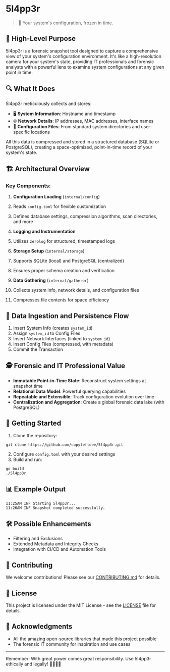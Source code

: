 # 5l4pp3r

> 📸 Your system's configuration, frozen in time.



## 🚀 High-Level Purpose

5l4pp3r is a forensic snapshot tool designed to capture a comprehensive view of your system's configuration environment. It's like a high-resolution camera for your system's state, providing IT professionals and forensic analysts with a powerful lens to examine system configurations at any given point in time.

## 🔍 What It Does

5l4pp3r meticulously collects and stores:

- 🖥️ **System Information**: Hostname and timestamp
- 🌐 **Network Details**: IP addresses, MAC addresses, interface names
- 📁 **Configuration Files**: From standard system directories and user-specific locations


All this data is compressed and stored in a structured database (SQLite or PostgreSQL), creating a space-optimized, point-in-time record of your system's state.

## 🏗️ Architectural Overview

### Key Components:

1. **Configuration Loading** (`internal/config`)

1. Reads `config.toml` for flexible customization
2. Defines database settings, compression algorithms, scan directories, and more



2. **Logging and Instrumentation**

1. Utilizes `zerolog` for structured, timestamped logs



3. **Storage Setup** (`internal/storage`)

1. Supports SQLite (local) and PostgreSQL (centralized)
2. Ensures proper schema creation and verification



4. **Data Gathering** (`internal/gatherer`)

1. Collects system info, network details, and configuration files
2. Compresses file contents for space efficiency





## 💾 Data Ingestion and Persistence Flow

1. Insert System Info (creates `system_id`)
2. Assign `system_id` to Config Files
3. Insert Network Interfaces (linked to `system_id`)
4. Insert Config Files (compressed, with metadata)
5. Commit the Transaction


## 🕵️ Forensic and IT Professional Value

- **Immutable Point-in-Time State**: Reconstruct system settings at snapshot time
- **Relational Data Model**: Powerful querying capabilities
- **Repeatable and Extensible**: Track configuration evolution over time
- **Centralization and Aggregation**: Create a global forensic data lake (with PostgreSQL)


## 🚀 Getting Started

1. Clone the repository:

```plaintext
git clone https://github.com/copyleftdev/5l4pp3r.git
```


2. Configure `config.toml` with your desired settings
3. Build and run:

```plaintext
go build
./5l4pp3r
```




## 📊 Example Output

```plaintext
11:25AM INF Starting 5l4pp3r...
11:26AM INF Snapshot completed successfully.
```

## 🛠️ Possible Enhancements

- Filtering and Exclusions
- Extended Metadata and Integrity Checks
- Integration with CI/CD and Automation Tools


## 🤝 Contributing

We welcome contributions! Please see our [CONTRIBUTING.md](CONTRIBUTING.md) for details.

## 📜 License

This project is licensed under the MIT License - see the [LICENSE](LICENSE) file for details.

## 🙏 Acknowledgments

- All the amazing open-source libraries that made this project possible
- The forensic IT community for inspiration and use cases


---

Remember: With great power comes great responsibility. Use 5l4pp3r ethically and legally! 🦸‍♂️🦸‍♀️
